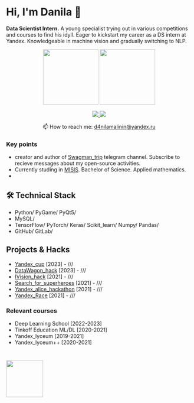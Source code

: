 # Hi, I'm Danila 👋
**Data Scientist Intern.** A young specialist trying out in various competitions and courses to find his idyll. Eager to kickstart my career as a DS intern at Yandex. Knowledgeable in machine vision and gradually switching to NLP.

<p align='center'>
   <a href="https://github-readme-stats.vercel.app/api?username=MALINAYAGODA"><img
           height=150
           src="https://github-readme-stats.vercel.app/api?username=MALINAYAGODA"/></a>
   <a href="https://github.com/MALINAYAGODA/github-readme-stats"><img height=150
                                                                  src="https://github-readme-stats.vercel.app/api/top-langs/?username=MALINAYAGODA&layout=compact"/></a>
</p>

<p align='center'>
   <a href="https://www.linkedin.com/in/MALINAYAGODA/">
       <img src="https://img.shields.io/badge/linkedin-%230077B5.svg?&style=for-the-badge&logo=linkedin&logoColor=white"/>
   </a>
   <a href="https://t.me/malinin_danila">
       <img src="https://img.shields.io/badge/Telegram-2CA5E0?style=for-the-badge&logo=telegram&logoColor=white"/>
   </a>
<p align='center'>
   📫 How to reach me: <a href='mailto:d4nilamalinin@yandex.ru'>d4nilamalinin@yandex.ru</a>
</p>

### Key points
*   creator and author of [Swagman_trip](https://t.me/swagman_trip) telegram channel. Subscribe to recieve messages about my open-source activities.
*   Currently studing in [MISIS](https://misis.ru/applicants/admission/baccalaureate-and-specialty/faculties/math/). Bachelor of Science. Applied mathematics.
*   

## 🛠 Technical Stack
*   Python/ PyGame/ PyQt5/
*   MySQL/
*   TensorFlow/ PyTorch/ Keras/ Scikit_learn/ Numpy/ Pandas/
*   GitHub/ GitLab/

## Projects & Hacks

*   [Yandex_cup](https://github.com/MALINAYAGODA/Yandex_cup) [2023] - ///
*   [DataWagon_hack](https://github.com/MALINAYAGODA/DataWagon_hack) [2023] - ///
*   [IVision_hack](https://github.com/MALINAYAGODA/IVision_hack) [2021] - ///
*   [Search_for_superheroes](https://github.com/MALINAYAGODA/Search_for_superheroes) [2021] - ///
*   [Yandex_alice_hackathon](https://github.com/MALINAYAGODA/Yandex-Alice-Hackathon) [2021] - ///
*   [Yandex_Race](https://github.com/MALINAYAGODA/Yandex-Race) [2021] - ///
 
### Relevant courses
- Deep Learning School [2022-2023]
- Tinkoff Education ML/DL [2020-2021]
- Yandex_lyceum [2019-2021]
- Yandex_lyceum++ [2020-2021]

<div align="left" style="margin: 40px 0">
   <a href="https://github.com/MALINAYAGODA/github-profile-views-counter">
       <img width="100px" src="https://komarev.com/ghpvc/?username=MALINAYAGODA&color=DE002D">
   </a>
</div>
